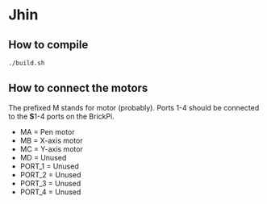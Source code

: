 # Jhin

## How to compile

```sh
./build.sh
```


## How to connect the motors

The prefixed M stands for motor (probably).
Ports 1-4 should be connected to the **S**1-4 ports on the BrickPi.

* MA = Pen motor
* MB = X-axis motor
* MC = Y-axis motor
* MD = Unused
* PORT_1 = Unused
* PORT_2 = Unused
* PORT_3 = Unused
* PORT_4 = Unused